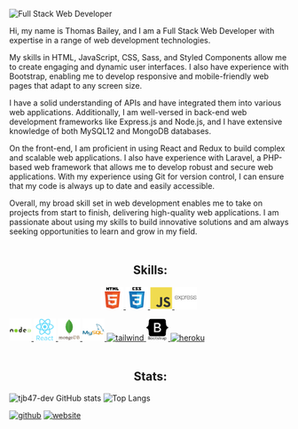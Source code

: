 ![Full Stack Web Developer](https://cdn.discordapp.com/attachments/676295815085424645/1100476278991224933/Thomas_Bailey_.png)

Hi, my name is Thomas Bailey, and I am a Full Stack Web Developer with expertise in a range of web development technologies.

My skills in HTML, JavaScript, CSS, Sass, and Styled Components allow me to create engaging and dynamic user interfaces. I also have experience with Bootstrap, enabling me to develop responsive and mobile-friendly web pages that adapt to any screen size.

I have a solid understanding of APIs and have integrated them into various web applications. Additionally, I am well-versed in back-end web development frameworks like Express.js and Node.js, and I have extensive knowledge of both MySQL12 and MongoDB databases.

On the front-end, I am proficient in using React and Redux to build complex and scalable web applications. I also have experience with Laravel, a PHP-based web framework that allows me to develop robust and secure web applications. With my experience using Git for version control, I can ensure that my code is always up to date and easily accessible.

Overall, my broad skill set in web development enables me to take on projects from start to finish, delivering high-quality web applications. I am passionate about using my skills to build innovative solutions and am always seeking opportunities to learn and grow in my field.


<h2 align="center"><image height="40px"" /> Skills:</h2>
<p align="center"> 
<a href="https://www.w3.org/html/" target="_blank" rel="noreferrer"> <img src="https://raw.githubusercontent.com/devicons/devicon/master/icons/html5/html5-original-wordmark.svg" alt="html5" width="40" height="40"/> </a> 
<a href="https://www.w3schools.com/css/" target="_blank" rel="noreferrer"> <img src="https://raw.githubusercontent.com/devicons/devicon/master/icons/css3/css3-original-wordmark.svg" alt="css3" width="40" height="40"/> </a> 
<a href="https://developer.mozilla.org/en-US/docs/Web/JavaScript" target="_blank" rel="noreferrer"> <img src="https://raw.githubusercontent.com/devicons/devicon/master/icons/javascript/javascript-original.svg" alt="javascript" width="40" height="40"/> </a> 
<a href="https://expressjs.com" target="_blank" rel="noreferrer"> <img src="https://raw.githubusercontent.com/devicons/devicon/master/icons/express/express-original-wordmark.svg" alt="express" width="40" height="40"/> </a> 
</p>
<a href="https://nodejs.org" target="_blank" rel="noreferrer"> <img src="https://raw.githubusercontent.com/devicons/devicon/master/icons/nodejs/nodejs-original-wordmark.svg" alt="nodejs" width="40" height="40"/> </a> 
<a href="https://reactjs.org/" target="_blank" rel="noreferrer"> <img src="https://raw.githubusercontent.com/devicons/devicon/master/icons/react/react-original-wordmark.svg" alt="react" width="40" height="40"/> </a> 
<a href="https://www.mongodb.com/" target="_blank" rel="noreferrer"> <img src="https://raw.githubusercontent.com/devicons/devicon/master/icons/mongodb/mongodb-original-wordmark.svg" alt="mongodb" width="40" height="40"/> </a> 
<a href="https://www.mysql.com/" target="_blank" rel="noreferrer"> <img src="https://raw.githubusercontent.com/devicons/devicon/master/icons/mysql/mysql-original-wordmark.svg" alt="mysql" width="40" height="40"/> </a> 
<a href="https://tailwindcss.com/" target="_blank" rel="noreferrer"> <img src="https://www.vectorlogo.zone/logos/tailwindcss/tailwindcss-icon.svg" alt="tailwind" width="40" height="40"/> </a> 
<a href="https://getbootstrap.com" target="_blank" rel="noreferrer"> <img src="https://raw.githubusercontent.com/devicons/devicon/master/icons/bootstrap/bootstrap-plain-wordmark.svg" alt="bootstrap" width="40" height="40"/> </a> 
<a href="https://heroku.com" target="_blank" rel="noreferrer"> <img src="https://www.vectorlogo.zone/logos/heroku/heroku-icon.svg" alt="heroku" width="40" height="40"/> </a> 

<h2 align="center"><image height="40px"" /> Stats:</h2>
<p align="center">

![tjb47-dev GitHub stats](https://github-readme-stats.vercel.app/api?username=tjb47-dev&hide=stars,prs&count_private=true&show_icons=true&theme=radical)
![Top Langs](https://github-readme-stats.vercel.app/api/top-langs/?username=tjb47-dev&layout=compact)

[<img src='https://cdn.jsdelivr.net/npm/simple-icons@3.0.1/icons/github.svg' alt='github' height='40'>](https://github.com/tjb47-dev)  [<img src='https://cdn.jsdelivr.net/npm/simple-icons@3.0.1/icons/icloud.svg' alt='website' height='40'>](https://tjb47-dev.github.io/portfolio-react/)  
